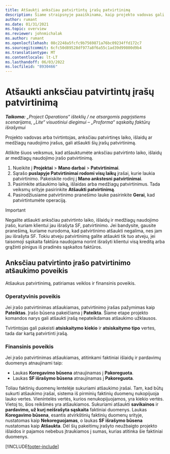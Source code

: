 ```yaml
---
title: Atšaukti anksčiau patvirtintų įrašų patvirtinimą
description: Šiame straipsnyje paaiškinama, kaip projekto vadovas gali atšaukti anksčiau patvirtintų laiko, išlaidų ar medžiagų naudojimo įrašų patvirtinimą.
author: rumant
ms.date: 01/31/2021
ms.topic: overview
ms.reviewer: johnmichalak
ms.author: rumant
ms.openlocfilehash: 08c2248a5fcfc9b7569871a76bc09234ffd172c7
ms.sourcegitcommit: 6cfc50d89528df977a8f6a55c1ad39d99800d9b4
ms.translationtype: MT
ms.contentlocale: lt-LT
ms.lasthandoff: 06/03/2022
ms.locfileid: "8930466"
---
```

# <a name="cancel-the-approval-of-previously-approved-entries"></a>Atšaukti anksčiau patvirtintų įrašų patvirtinimą

_**Taikoma:** „Project Operations“ išteklių / ne atsargomis pagrįstiems scenarijams, „Lite“ visuotiniui diegimui – „Proforma“ sąskaitų faktūrų išrašymui_

Projekto vadovas arba tvirtintojas, anksčiau patvirtinęs laiko, išlaidų ar medžiagų naudojimo įrašus, gali atšaukti šių įrašų patvirtinimą. 

Atlikite šiuos veiksmus, kad atšauktumėte anksčiau patvirtinto laiko, išlaidų ar medžiagų naudojimo įrašo patvirtinimą.

1. Nueikite į **Projektai** \> **Mano darbai** \> **Patvirtinimai**.
2. Sąrašo **puslapyje Patvirtinimai rodomi visų laikų** įrašai, kurie laukia patvirtinimo. Pakeiskite rodinį į **Mano ankstesni patvirtinimai**.
3. Pasirinkite atšaukimo laiką, išlaidas arba medžiagų patvirtinimus. Tada veiksmų srityje pasirinkite **Atšaukti patvirtinimą**.
4. Pasirodžiusiame patvirtinimo pranešimo lauke pasirinkite **Gerai**, kad patvirtintumėte operaciją.

> [!IMPORTANT]
> Negalite atšaukti anksčiau patvirtinto laiko, išlaidų ir medžiagų naudojimo įrašo, kuriam klientui jau išrašyta SF, patvirtinimo. Jei bandysite, gausite pranešimą, kuriame nurodoma, kad patvirtinimo atšaukti negalima, nes jam jau išrašyta SF. Tokiu atveju patvirtinimą galite atšaukti tik tuo atveju, jei taisomoji sąskaita faktūra naudojama norint išrašyti klientui visą kreditą arba grąžinti pinigus iš pradinės sąskaitos faktūros.

## <a name="impact-of-canceling-the-approval-of-a-previously-approved-entry"></a>Anksčiau patvirtinto įrašo patvirtinimo atšaukimo poveikis

Atšaukus patvirtinimą, patiriamas veiklos ir finansinis poveikis.

### <a name="operational-impact"></a>Operatyvinis poveikis

Jei įrašo patvirtinimas atšaukiamas, patvirtinimo įrašas pažymimas kaip **Pateiktas**. Įrašo būsena pakeičiama į **Pateikta**. Šiame etape projekto komandos narys gali atšaukti įrašą nepateikdamas atšaukimo užklausos.

Tvirtintojas gali pakeisti **atsiskaitymo kiekio** ir **atsiskaitymo tipo** vertes, tada dar kartą patvirtinti įrašą.

### <a name="financial-impact"></a>Finansinis poveikis

Jei įrašo patvirtinimas atšaukiamas, atitinkami faktiniai išlaidų ir pardavimų duomenys atnaujinami taip:

- Laukas **Koregavimo būsena** atnaujinamas į **Pakoreguota**.
- Laukas **SF išrašymo būsena** atnaujinamas į **Pakoreguota**.

Toliau faktinių duomenų lentelėje sukuriami atšaukimo įrašai. Tam, kad būtų sukurti atšaukimo įrašai, sistema iš pirminių faktinių duomenų nukopijuoja lauko vertes. Vienintelės vertės, kurios nenukopijuojamos, yra kiekio vertės. Vietoj to, šios reikšmės yra atšaukiamos. Sukuriami atšaukti **savikainos** ir **pardavimo, už kurį neišrašyta sąskaita** faktiniai duomenys. Laukas **Koregavimo būsena**, esantis atvirkštinių faktinių duomenų srityje, nustatomas kaip **Nekoreguojamas**, o laukas **SF išrašymo būsena** nustatomas kaip **Atšaukta**. Dėl šių pakeitimų įrašyto neužbaigto projekto išlaidos ir pajamos nebebus įtraukiamos į sumas, kurias atitinka šie faktiniai duomenys.

[!INCLUDE[footer-include](../includes/footer-banner.md)]
